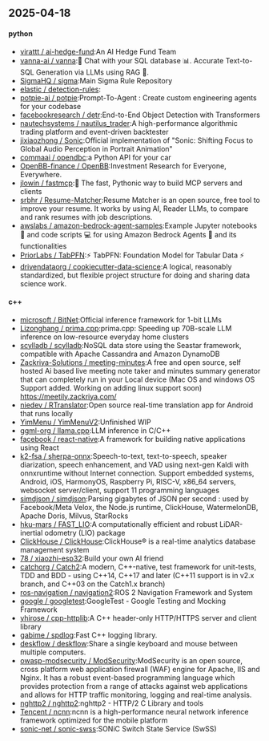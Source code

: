 ## 2025-04-18

#### python
* [virattt / ai-hedge-fund](https://github.com/virattt/ai-hedge-fund):An AI Hedge Fund Team
* [vanna-ai / vanna](https://github.com/vanna-ai/vanna):🤖 Chat with your SQL database 📊. Accurate Text-to-SQL Generation via LLMs using RAG 🔄.
* [SigmaHQ / sigma](https://github.com/SigmaHQ/sigma):Main Sigma Rule Repository
* [elastic / detection-rules](https://github.com/elastic/detection-rules):
* [potpie-ai / potpie](https://github.com/potpie-ai/potpie):Prompt-To-Agent : Create custom engineering agents for your codebase
* [facebookresearch / detr](https://github.com/facebookresearch/detr):End-to-End Object Detection with Transformers
* [nautechsystems / nautilus_trader](https://github.com/nautechsystems/nautilus_trader):A high-performance algorithmic trading platform and event-driven backtester
* [jixiaozhong / Sonic](https://github.com/jixiaozhong/Sonic):Official implementation of "Sonic: Shifting Focus to Global Audio Perception in Portrait Animation"
* [commaai / opendbc](https://github.com/commaai/opendbc):a Python API for your car
* [OpenBB-finance / OpenBB](https://github.com/OpenBB-finance/OpenBB):Investment Research for Everyone, Everywhere.
* [jlowin / fastmcp](https://github.com/jlowin/fastmcp):🚀 The fast, Pythonic way to build MCP servers and clients
* [srbhr / Resume-Matcher](https://github.com/srbhr/Resume-Matcher):Resume Matcher is an open source, free tool to improve your resume. It works by using AI, Reader LLMs, to compare and rank resumes with job descriptions.
* [awslabs / amazon-bedrock-agent-samples](https://github.com/awslabs/amazon-bedrock-agent-samples):Example Jupyter notebooks 📓 and code scripts 💻 for using Amazon Bedrock Agents 🤖 and its functionalities
* [PriorLabs / TabPFN](https://github.com/PriorLabs/TabPFN):⚡ TabPFN: Foundation Model for Tabular Data ⚡
* [drivendataorg / cookiecutter-data-science](https://github.com/drivendataorg/cookiecutter-data-science):A logical, reasonably standardized, but flexible project structure for doing and sharing data science work.

#### c++
* [microsoft / BitNet](https://github.com/microsoft/BitNet):Official inference framework for 1-bit LLMs
* [Lizonghang / prima.cpp](https://github.com/Lizonghang/prima.cpp):prima.cpp: Speeding up 70B-scale LLM inference on low-resource everyday home clusters
* [scylladb / scylladb](https://github.com/scylladb/scylladb):NoSQL data store using the Seastar framework, compatible with Apache Cassandra and Amazon DynamoDB
* [Zackriya-Solutions / meeting-minutes](https://github.com/Zackriya-Solutions/meeting-minutes):A free and open source, self hosted Ai based live meeting note taker and minutes summary generator that can completely run in your Local device (Mac OS and windows OS Support added. Working on adding linux support soon) https://meetily.zackriya.com/
* [niedev / RTranslator](https://github.com/niedev/RTranslator):Open source real-time translation app for Android that runs locally
* [YimMenu / YimMenuV2](https://github.com/YimMenu/YimMenuV2):Unfinished WIP
* [ggml-org / llama.cpp](https://github.com/ggml-org/llama.cpp):LLM inference in C/C++
* [facebook / react-native](https://github.com/facebook/react-native):A framework for building native applications using React
* [k2-fsa / sherpa-onnx](https://github.com/k2-fsa/sherpa-onnx):Speech-to-text, text-to-speech, speaker diarization, speech enhancement, and VAD using next-gen Kaldi with onnxruntime without Internet connection. Support embedded systems, Android, iOS, HarmonyOS, Raspberry Pi, RISC-V, x86_64 servers, websocket server/client, support 11 programming languages
* [simdjson / simdjson](https://github.com/simdjson/simdjson):Parsing gigabytes of JSON per second : used by Facebook/Meta Velox, the Node.js runtime, ClickHouse, WatermelonDB, Apache Doris, Milvus, StarRocks
* [hku-mars / FAST_LIO](https://github.com/hku-mars/FAST_LIO):A computationally efficient and robust LiDAR-inertial odometry (LIO) package
* [ClickHouse / ClickHouse](https://github.com/ClickHouse/ClickHouse):ClickHouse® is a real-time analytics database management system
* [78 / xiaozhi-esp32](https://github.com/78/xiaozhi-esp32):Build your own AI friend
* [catchorg / Catch2](https://github.com/catchorg/Catch2):A modern, C++-native, test framework for unit-tests, TDD and BDD - using C++14, C++17 and later (C++11 support is in v2.x branch, and C++03 on the Catch1.x branch)
* [ros-navigation / navigation2](https://github.com/ros-navigation/navigation2):ROS 2 Navigation Framework and System
* [google / googletest](https://github.com/google/googletest):GoogleTest - Google Testing and Mocking Framework
* [yhirose / cpp-httplib](https://github.com/yhirose/cpp-httplib):A C++ header-only HTTP/HTTPS server and client library
* [gabime / spdlog](https://github.com/gabime/spdlog):Fast C++ logging library.
* [deskflow / deskflow](https://github.com/deskflow/deskflow):Share a single keyboard and mouse between multiple computers.
* [owasp-modsecurity / ModSecurity](https://github.com/owasp-modsecurity/ModSecurity):ModSecurity is an open source, cross platform web application firewall (WAF) engine for Apache, IIS and Nginx. It has a robust event-based programming language which provides protection from a range of attacks against web applications and allows for HTTP traffic monitoring, logging and real-time analysis.
* [nghttp2 / nghttp2](https://github.com/nghttp2/nghttp2):nghttp2 - HTTP/2 C Library and tools
* [Tencent / ncnn](https://github.com/Tencent/ncnn):ncnn is a high-performance neural network inference framework optimized for the mobile platform
* [sonic-net / sonic-swss](https://github.com/sonic-net/sonic-swss):SONiC Switch State Service (SwSS)
